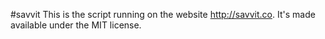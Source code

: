 #savvit
This is the script running on the website http://savvit.co. It's made
available under the MIT license.
